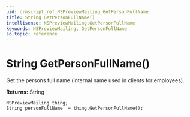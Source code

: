 ```yaml
---
uid: crmscript_ref_NSPreviewMailing_GetPersonFullName
title: String GetPersonFullName()
intellisense: NSPreviewMailing.GetPersonFullName
keywords: NSPreviewMailing, GetPersonFullName
so.topic: reference
---
```


# String GetPersonFullName()

Get the persons full name (internal name used in clients for employees). 

**Returns:** String

```crmscript
NSPreviewMailing thing;
String personFullName  = thing.GetPersonFullName();
```

